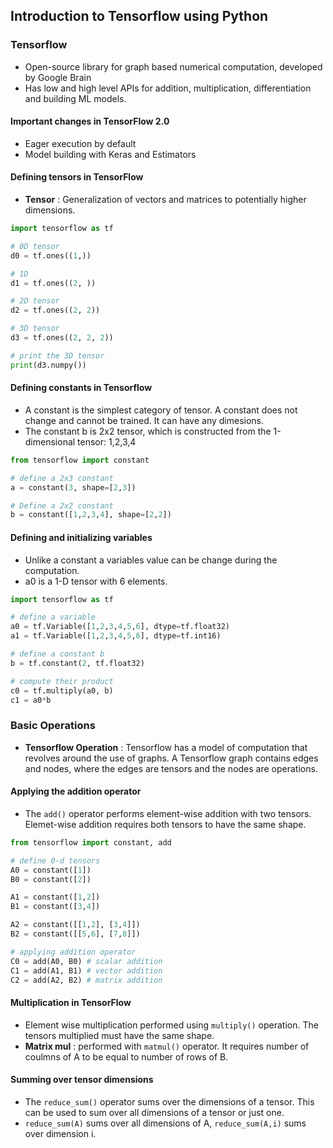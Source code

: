 
## Introduction to Tensorflow using Python

### Tensorflow
- Open-source library for graph based numerical computation, developed by Google Brain
- Has low and high level APIs for addition, multiplication, differentiation and building ML models.

#### Important changes in TensorFlow 2.0
- Eager execution by default
- Model building with Keras and Estimators

#### Defining tensors in TensorFlow
- **Tensor** : Generalization of vectors and matrices to potentially higher dimensions.

```python
import tensorflow as tf

# 0D tensor
d0 = tf.ones((1,))

# 1D
d1 = tf.ones((2, ))

# 2D tensor
d2 = tf.ones((2, 2))

# 3D tensor
d3 = tf.ones((2, 2, 2))

# print the 3D tensor
print(d3.numpy())
```

#### Defining constants in Tensorflow
- A constant is the simplest category of tensor. A constant does not change and cannot be trained. It can have any dimesions.
- The constant b is 2x2 tensor, which is constructed from the 1-dimensional tensor: 1,2,3,4

```python
from tensorflow import constant

# define a 2x3 constant
a = constant(3, shape=[2,3])

# Define a 2x2 constant
b = constant([1,2,3,4], shape=[2,2])
```

#### Defining and initializing variables
- Unlike a constant a variables value can be change during the computation.
- a0 is a 1-D tensor with 6 elements.

```python
import tensorflow as tf

# define a variable
a0 = tf.Variable([1,2,3,4,5,6], dtype=tf.float32)
a1 = tf.Variable([1,2,3,4,5,6], dtype=tf.int16)

# define a constant b
b = tf.constant(2, tf.float32)

# compute their product
c0 = tf.multiply(a0, b)
c1 = a0*b
```

### Basic Operations
- **Tensorflow Operation** : Tensorflow has a model of computation that revolves around the use of graphs. A Tensorflow graph contains edges and nodes, where the edges are tensors and the nodes are operations.

#### Applying the addition operator
- The `add()` operator performs element-wise addition with two tensors. Elemet-wise addition requires both tensors to have the same shape.

```python
from tensorflow import constant, add

# define 0-d tensors
A0 = constant([1])
B0 = constant([2])

A1 = constant([1,2])
B1 = constant([3,4])

A2 = constant([[1,2], [3,4]])
B2 = constant([[5,6], [7,8]])

# applying addition operator
C0 = add(A0, B0) # scalar addition
C1 = add(A1, B1) # vector addition
C2 = add(A2, B2) # matrix addition
```

#### Multiplication in TensorFlow
- Element wise multiplication performed using `multiply()` operation. The tensors multiplied must have the same shape.
- **Matrix mul** : performed with `matmul()` operator. It requires number of coulmns of A to be equal to number of rows of B.

#### Summing over tensor dimensions
- The `reduce_sum()` operator sums over the dimensions of a tensor. This can be used to sum over all dimensions of a tensor or just one.
- `reduce_sum(A)` sums over all dimensions of A, `reduce_sum(A,i)` sums over dimension i.











